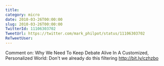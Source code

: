 ```yaml
---
title: 
category: micro
date: 2010-03-26T00:00:00
slug: 2010-03-26T00:00:00
TwitterId: 11106303702
TweetUrl: https://twitter.com/mark_philpot/status/11106303702
ReTweetUser: 
---
```


Comment on: Why We Need To Keep Debate Alive In A Customized, Personalized World: Don't we already do this filtering http://bit.ly/czhzbo